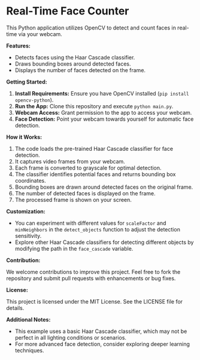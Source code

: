 # Real-Time Face Counter
This Python application utilizes OpenCV to detect and count faces in real-time via your webcam.

**Features:**

-   Detects faces using the Haar Cascade classifier.
-   Draws bounding boxes around detected faces.
-   Displays the number of faces detected on the frame.

**Getting Started:**

1.  **Install Requirements:**  Ensure you have OpenCV installed (`pip install opencv-python`).
2.  **Run the App:**  Clone this repository and execute  `python main.py`.
3.  **Webcam Access:**  Grant permission to the app to access your webcam.
4.  **Face Detection:**  Point your webcam towards yourself for automatic face detection.

**How it Works:**

1.  The code loads the pre-trained Haar Cascade classifier for face detection.
2.  It captures video frames from your webcam.
3.  Each frame is converted to grayscale for optimal detection.
4.  The classifier identifies potential faces and returns bounding box coordinates.
5.  Bounding boxes are drawn around detected faces on the original frame.
6.  The number of detected faces is displayed on the frame.
7.  The processed frame is shown on your screen.

**Customization:**

-   You can experiment with different values for  `scaleFactor`  and  `minNeighbors`  in the  `detect_objects`  function to adjust the detection sensitivity.
-   Explore other Haar Cascade classifiers for detecting different objects by modifying the path in the  `face_cascade`  variable.

**Contribution:**

We welcome contributions to improve this project. Feel free to fork the repository and submit pull requests with enhancements or bug fixes.

**License:**

This project is licensed under the MIT License. See the LICENSE file for details.

**Additional Notes:**

-   This example uses a basic Haar Cascade classifier, which may not be perfect in all lighting conditions or scenarios.
-   For more advanced face detection, consider exploring deeper learning techniques.
